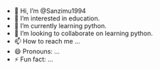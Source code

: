 - 👋 Hi, I’m @Sanzimu1994
- 👀 I’m interested in education.
- 🌱 I’m currently learning python.
- 💞️ I’m looking to collaborate on learning python.
- 📫 How to reach me ...
- 😄 Pronouns: ...
- ⚡ Fun fact: ...

<!---
Sanzimu1994/Sanzimu1994 is a ✨ special ✨ repository because its `README.md` (this file) appears on your GitHub profile.
You can click the Preview link to take a look at your changes.
--->
